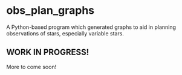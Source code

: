# obs_plan_graphs
A Python-based program which generated graphs to aid in planning observations of stars, especially variable stars.

## WORK IN PROGRESS!
More to come soon!
